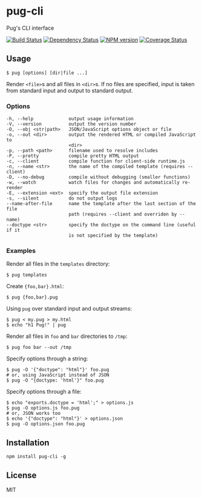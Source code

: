 # pug-cli

Pug's CLI interface

[![Build Status](https://img.shields.io/travis/pugjs/pug-cli/master.svg)](https://travis-ci.org/pugjs/pug-cli)
[![Dependency Status](https://img.shields.io/david/pugjs/pug-cli.svg)](https://david-dm.org/pugjs/pug-cli)
[![NPM version](https://img.shields.io/npm/v/pug-cli.svg)](https://www.npmjs.org/package/pug-cli)
[![Coverage Status](https://img.shields.io/codecov/c/github/codecov/example-python/master.svg)](https://codecov.io/gh/pugjs/pug-cli)

## Usage

```
$ pug [options] [dir|file ...]
```

Render `<file>`s and all files in `<dir>`s. If no files are specified,
input is taken from standard input and output to standard output.

### Options

```
-h, --help             output usage information
-V, --version          output the version number
-O, --obj <str|path>   JSON/JavaScript options object or file
-o, --out <dir>        output the rendered HTML or compiled JavaScript to
                       <dir>
-p, --path <path>      filename used to resolve includes
-P, --pretty           compile pretty HTML output
-c, --client           compile function for client-side runtime.js
-n, --name <str>       the name of the compiled template (requires --client)
-D, --no-debug         compile without debugging (smaller functions)
-w, --watch            watch files for changes and automatically re-render
-E, --extension <ext>  specify the output file extension
-s, --silent           do not output logs
--name-after-file      name the template after the last section of the file
                       path (requires --client and overriden by --name)
--doctype <str>        specify the doctype on the command line (useful if it
                       is not specified by the template)
```

### Examples

Render all files in the `templates` directory:

```
$ pug templates
```

Create `{foo,bar}.html`:

```
$ pug {foo,bar}.pug
```

Using `pug` over standard input and output streams:

```
$ pug < my.pug > my.html
$ echo "h1 Pug!" | pug
```

Render all files in `foo` and `bar` directories to `/tmp`:

```
$ pug foo bar --out /tmp
```

Specify options through a string:

```
$ pug -O '{"doctype": "html"}' foo.pug
# or, using JavaScript instead of JSON
$ pug -O "{doctype: 'html'}" foo.pug
```

Specify options through a file:

```
$ echo "exports.doctype = 'html';" > options.js
$ pug -O options.js foo.pug
# or, JSON works too
$ echo '{"doctype": "html"}' > options.json
$ pug -O options.json foo.pug
```

## Installation

    npm install pug-cli -g

## License

MIT
